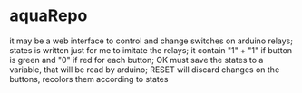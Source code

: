# aquaRepo

it may be a web interface to control and change switches on arduino relays;
states is written just for me to imitate the relays;
it contain "1" + "1" if button is green and "0" if red for each button;
OK must save the states to a variable, that will be read by arduino;
RESET will discard changes on the buttons, recolors them according to states

